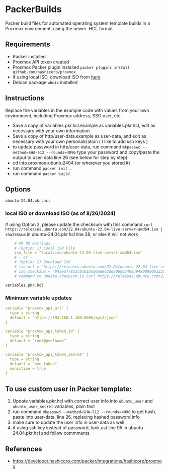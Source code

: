 # PackerBuilds
Packer build files for automated operating system template builds in a Proxmox environment, using the newer .HCL format.

## Requirements
- Packer installed
- Proxmox API token created
- Proxmox Packer plugin installed `packer plugins install github.com/hashicorp/proxmox`
- if using local ISO, download ISO from [here](https://ubuntu.com/download/server)
- Debian package `whois` installed

## Instructions

Replace the variables in the example code with values from your own environment, including Proxmox address, SSO user, etc.

- Save a copy of variables.pkr.hcl.example as variables.pkr.hcl, edit as necessary with your own information
- Save a copy of http/user-data.example as user-data, and edit as necessary with your own personalization ( I like to add ssh keys )
- to update password in http/user-data, run command `mkpasswd --method=SHA-512 --rounds=4096` type your password and copy/paste the output to user-data line 26 (see below for step by step)
- cd into proxmox-ubuntu2404 (or wherever you stored it)
- run command `packer init .`
- run command `packer build .`

## Options

`ubuntu-24.04.pkr.hcl`

### local ISO or download ISO (as of 8/26/2024)

If using Option 2, please update the checksum with this command `curl https://releases.ubuntu.com/22.04/ubuntu-22.04-live-server-amd64.iso | sha256sum` in ubuntu-24.04.pkr.hcl line 38, or else it will not work


```yaml
    # VM OS Settings
    # (Option 1) Local ISO File
    iso_file = "local:iso/ubuntu-24.04-live-server-amd64.iso"
    # - or -
    # (Option 2) Download ISO
    # iso_url = "https://releases.ubuntu.com/22.04/ubuntu-22.04-live-server-amd64.iso"
    # iso_checksum = "84aeaf7823c8c61baa0ae862d0a06b03409394800000b3235854a6b38eb4856f"
    # command to update checksum is curl https://releases.ubuntu.com/22.04/ubuntu-22.04-live-server-amd64.iso | sha256sum
```

`variables.pkr.hcl` 

### Minimum variable updates


```yaml
variable "proxmox_api_url" {
  type = string
  default = "https://192.168.1.100:8006/api2/json"
}

variable "proxmox_api_token_id" {
  type = string
  default = "root@pve!name"
}

variable "proxmox_api_token_secret" {
  type = string
  default = "pve token"
  sensitive = true
}
```

## To use custom user in Packer template:

1. Update variables.pkr.hcl with correct user info into `ubuntu_user` and `ubuntu_user_secret` variables, plain text
2. run command `mkpasswd --method=SHA-512 --rounds=4096` to get hash, paste into user-data, line 26, replacing hashed password info
3. make sure to update the user info in user-data as well
4. if using ssh key instead of password, look ast line 95 in ubuntu-24.04.pkr.hcl and follow commments


## References
- https://developer.hashicorp.com/packer/integrations/hashicorp/proxmox
